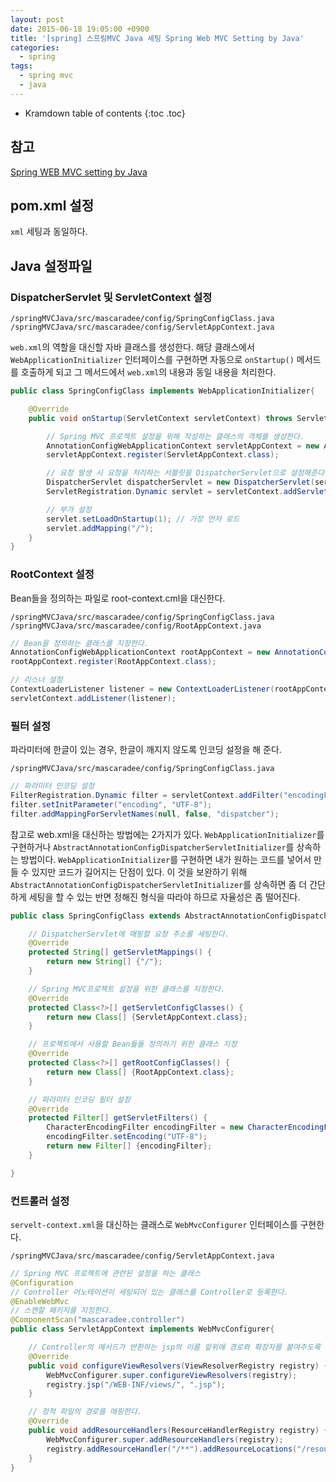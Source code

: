 ```yaml
---
layout: post
date: 2015-06-18 19:05:00 +0900
title: '[spring] 스프링MVC Java 세팅 Spring Web MVC Setting by Java'
categories:
  - spring
tags:
  - spring mvc
  - java
---
```


* Kramdown table of contents
{:toc .toc}

## 참고
[Spring WEB MVC setting by Java](https://www.youtube.com/watch?v=4KChPTnfz-Q&list=PLSBIrFmNg2JYzeFJQ9WhEHCOZy2KT4HGb&index=9)


## pom.xml 설정

`xml` 세팅과 동일하다.

## Java 설정파일

### DispatcherServlet 및 ServletContext 설정

`/springMVCJava/src/mascaradee/config/SpringConfigClass.java`  
`/springMVCJava/src/mascaradee/config/ServletAppContext.java`  

`web.xml`의 역할을 대신할 자바 클래스를 생성한다. 해당 클래스에서 `WebApplicationInitializer` 인터페이스를 구현하면 자동으로 `onStartup()` 메서드를 호출하게 되고 그 메서드에서 `web.xml`의 내용과 동일 내용을 처리한다.  

```java
public class SpringConfigClass implements WebApplicationInitializer{

    @Override
    public void onStartup(ServletContext servletContext) throws ServletException {

        // Spring MVC 프로젝트 설정을 위해 작성하는 클래스의 객체를 생성한다.
        AnnotationConfigWebApplicationContext servletAppContext = new AnnotationConfigWebApplicationContext();
        servletAppContext.register(ServletAppContext.class);

        // 요청 발생 시 요청을 처리하는 서블릿을 DispatcherServlet으로 설정해준다.
        DispatcherServlet dispatcherServlet = new DispatcherServlet(servletAppContext);
        ServletRegistration.Dynamic servlet = servletContext.addServlet("dispatcher", dispatcherServlet);

        // 부가 설정
        servlet.setLoadOnStartup(1); // 가장 먼저 로드
        servlet.addMapping("/");
    }
}
```

###  RootContext 설정

Bean들을 정의하는 파일로 root-context.cml을 대신한다.

`/springMVCJava/src/mascaradee/config/SpringConfigClass.java`  
`/springMVCJava/src/mascaradee/config/RootAppContext.java`

```java
// Bean을 정의하는 클래스를 지정한다.
AnnotationConfigWebApplicationContext rootAppContext = new AnnotationConfigWebApplicationContext();
rootAppContext.register(RootAppContext.class);

// 리스너 설정
ContextLoaderListener listener = new ContextLoaderListener(rootAppContext);
servletContext.addListener(listener);
```


### 필터 설정

파라미터에 한글이 있는 경우, 한글이 깨지지 않도록 인코딩 설정을 해 준다.  

`/springMVCJava/src/mascaradee/config/SpringConfigClass.java`  

```java
// 파라미터 인코딩 설정
FilterRegistration.Dynamic filter = servletContext.addFilter("encodingFilter", CharacterEncodingFilter.class);
filter.setInitParameter("encoding", "UTF-8");
filter.addMappingForServletNames(null, false, "dispatcher");
```

참고로 web.xml을 대신하는 방법에는 2가지가 있다. `WebApplicationInitializer`를 구현하거나 `AbstractAnnotationConfigDispatcherServletInitializer`를 상속하는 방법이다. `WebApplicationInitializer`를 구현하면 내가 원하는 코드를 넣어서 만들 수 있지만 코드가 길어지는 단점이 있다. 이 것을 보완하기 위해  `AbstractAnnotationConfigDispatcherServletInitializer`를 상속하면 좀 더 간단하게 세팅을 할 수 있는 반면 정해진 형식을 따라야 하므로 자율성은 좀 떨어진다.

```java
public class SpringConfigClass extends AbstractAnnotationConfigDispatcherServletInitializer{

    // DispatcherServlet에 매핑할 요청 주소를 세팅한다.
    @Override
    protected String[] getServletMappings() {
        return new String[] {"/"};
    }

    // Spring MVC프로젝트 설정을 위한 클래스를 지정한다.
    @Override
    protected Class<?>[] getServletConfigClasses() {
        return new Class[] {ServletAppContext.class};
    }

    // 프로젝트에서 사용할 Bean들들 정의하기 위한 클래스 지정
    @Override
    protected Class<?>[] getRootConfigClasses() {
        return new Class[] {RootAppContext.class};
    }

    // 파라미터 인코딩 필터 설정
    @Override
    protected Filter[] getServletFilters() {
        CharacterEncodingFilter encodingFilter = new CharacterEncodingFilter();
        encodingFilter.setEncoding("UTF-8");
        return new Filter[] {encodingFilter};
    }

}
```



### 컨트롤러 설정

`servelt-context.xml`을 대신하는 클래스로 `WebMvcConfigurer` 인터페이스를 구현한다.

`/springMVCJava/src/mascaradee/config/ServletAppContext.java`

```java
// Spring MVC 프로젝트에 관련된 설정을 하는 클래스
@Configuration
// Controller 어노테이션이 세팅되어 있는 클래스를 Controller로 등록한다.
@EnableWebMvc
// 스캔할 패키지를 지정한다.
@ComponentScan("mascaradee.controller")
public class ServletAppContext implements WebMvcConfigurer{

    // Controller의 메서드가 반환하는 jsp의 이름 앞위에 경로롸 확장자를 붙여주도록 설정
    @Override
    public void configureViewResolvers(ViewResolverRegistry registry) {
        WebMvcConfigurer.super.configureViewResolvers(registry);
        registry.jsp("/WEB-INF/views/", ".jsp");
    }

    // 정적 파일의 경로를 매핑한다.
    @Override
    public void addResourceHandlers(ResourceHandlerRegistry registry) {
        WebMvcConfigurer.super.addResourceHandlers(registry);
        registry.addResourceHandler("/**").addResourceLocations("/resources/");
    }
}
```
